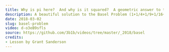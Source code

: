 ```yaml
---
title: Why is pi here?  And why is it squared?  A geometric answer to the Basel problem
description: A beautiful solution to the Basel Problem (1+1/4+1/9+1/16+...) using Euclidian geometry.  Unlike many more common proofs, this one makes it very clear why pi is involved in the answer.
date: 2018-03-02
slug: basel-problem
video: d-o3eB9sfls
source: https://github.com/3b1b/videos/tree/master/_2018/basel
credits:
- Lesson by Grant Sanderson
---
```

